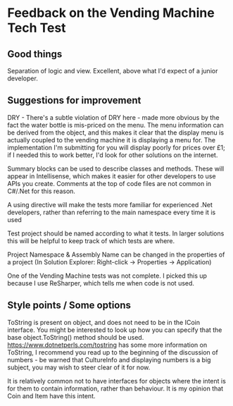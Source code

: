 # Feedback on the Vending Machine Tech Test

## Good things
Separation of logic and view. Excellent, above what I'd expect of a junior developer.

## Suggestions for improvement
DRY - There's a subtle violation of DRY here - made more obvious by the fact the water bottle is mis-priced on the menu. The menu information can be derived from the object, and this makes it clear that the display menu is actually coupled to the vending machine it is displaying a menu for. The implementation I'm submitting for you will display poorly for prices over £1; if I needed this to work better, I'd look for other solutions on the internet.

Summary blocks can be used to describe classes and methods. These will appear in Intellisense, which makes it easier for other developers to use APIs you create. Comments at the top of code files are not common in C#/.Net for this reason.

A using directive will make the tests more familiar for experienced .Net developers, rather than referring to the main namespace every time it is used

Test project should be named according to what it tests. In larger solutions this will be helpful to keep track of which tests are where.

Project Namespace & Assembly Name can be changed in the properties of a project (In Solution Explorer: Right-click -> Properties -> Application)

One of the Vending Machine tests was not complete. I picked this up because I use ReSharper, which tells me when code is not used.

## Style points / Some options
ToString is present on object, and does not need to be in the ICoin interface. You might be interested to look up how you can specify that the base object.ToString() method should be used. https://www.dotnetperls.com/tostring has some more information on ToString, I recommend you read up to the beginning of the discussion of numbers - be warned that CultureInfo and displaying numbers is a big subject, you may wish to steer clear of it for now.

It is relatively common not to have interfaces for objects where the intent is for them to contain information, rather than behaviour. It is my opinion that Coin and Item have this intent.